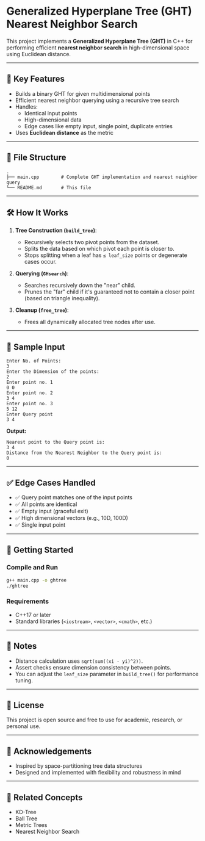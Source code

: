 # Generalized Hyperplane Tree (GHT) Nearest Neighbor Search

This project implements a **Generalized Hyperplane Tree (GHT)** in C++ for performing efficient **nearest neighbor search** in high-dimensional space using Euclidean distance.

---

## 🧠 Key Features

- Builds a binary GHT for given multidimensional points  
- Efficient nearest neighbor querying using a recursive tree search  
- Handles:
  - Identical input points  
  - High-dimensional data  
  - Edge cases like empty input, single point, duplicate entries  
- Uses **Euclidean distance** as the metric  

---

## 📂 File Structure

```
.
├── main.cpp        # Complete GHT implementation and nearest neighbor query
└── README.md       # This file
```

---

## 🛠️ How It Works

1. **Tree Construction (`build_tree`)**:
   - Recursively selects two pivot points from the dataset.
   - Splits the data based on which pivot each point is closer to.
   - Stops splitting when a leaf has `≤ leaf_size` points or degenerate cases occur.

2. **Querying (`GHsearch`)**:
   - Searches recursively down the "near" child.
   - Prunes the "far" child if it's guaranteed not to contain a closer point (based on triangle inequality).

3. **Cleanup (`free_tree`)**:
   - Frees all dynamically allocated tree nodes after use.

---

## 📌 Sample Input

```
Enter No. of Points:
3
Enter the Dimension of the points:
2
Enter point no. 1
0 0
Enter point no. 2
3 4
Enter point no. 3
5 12
Enter Query point
3 4
```

**Output:**
```
Nearest point to the Query point is:
3 4 
Distance from the Nearest Neighbor to the Query point is:
0
```

---

## ✅ Edge Cases Handled

- ✅ Query point matches one of the input points  
- ✅ All points are identical  
- ✅ Empty input (graceful exit)  
- ✅ High dimensional vectors (e.g., 10D, 100D)  
- ✅ Single input point  

---

## 🚀 Getting Started

### Compile and Run

```bash
g++ main.cpp -o ghtree
./ghtree
```

### Requirements

- C++17 or later
- Standard libraries (`<iostream>`, `<vector>`, `<cmath>`, etc.)

---

## 📌 Notes

- Distance calculation uses `sqrt(sum((xi - yi)^2))`.
- Assert checks ensure dimension consistency between points.
- You can adjust the `leaf_size` parameter in `build_tree()` for performance tuning.

---

## 📜 License

This project is open source and free to use for academic, research, or personal use.

---

## 🙌 Acknowledgements

- Inspired by space-partitioning tree data structures  
- Designed and implemented with flexibility and robustness in mind

---

## 🔗 Related Concepts

- KD-Tree  
- Ball Tree  
- Metric Trees  
- Nearest Neighbor Search
